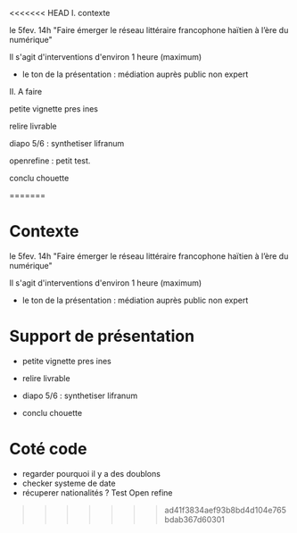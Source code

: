 <<<<<<< HEAD
I. contexte

le 5fev. 14h
"Faire émerger le réseau littéraire francophone haïtien à l’ère du numérique"

 Il s'agit d'interventions d'environ 1 heure (maximum)

- le ton de la présentation : médiation auprès public non expert

II. A faire

petite vignette pres ines

relire livrable

diapo 5/6 : synthetiser lifranum

openrefine : petit test.

conclu chouette





=======
# Contexte

le 5fev. 14h
"Faire émerger le réseau littéraire francophone haïtien à l’ère du numérique"

 Il s'agit d'interventions d'environ 1 heure (maximum)

- le ton de la présentation : médiation auprès public non expert

# Support de présentation

- petite vignette pres ines

- relire livrable

- diapo 5/6 : synthetiser lifranum

- conclu chouette

# Coté code

- regarder pourquoi il y a des doublons
- checker systeme de date
- récuperer nationalités ?
Test Open refine







>>>>>>> ad41f3834aef93b8bd4d104e765bdab367d60301
